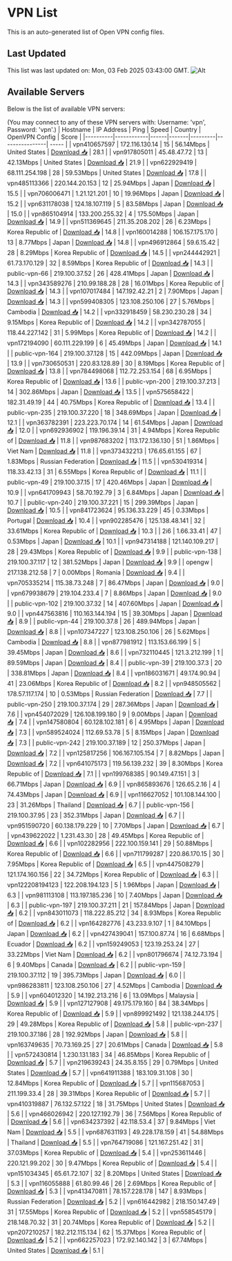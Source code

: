 # VPN List

This is an auto-generated list of Open VPN config files.

## Last Updated

This list was last updated on: Mon, 03 Feb 2025 03:43:00 GMT.
![Alt](https://repobeats.axiom.co/api/embed/186b98318ef1479477931607c1ad7d823f12451f.svg "Repobeats analytics image")

## Available Servers

Below is the list of available VPN servers:

(You may connect to any of these VPN servers with: Username: 'vpn', Password: 'vpn'.)
| Hostname | IP Address | Ping | Speed | Country | OpenVPN Config | Score |
|----------|------------|------|-------|---------|----------------| ----- |
| vpn410657597 | 172.116.130.14 | 15 | 56.14Mbps | United States | [Download 📥](./configs/server_0_US.ovpn) | 28.1 |
| vpn917805011 | 45.48.47.72 | 13 | 42.13Mbps | United States | [Download 📥](./configs/server_1_US.ovpn) | 21.9 |
| vpn622929419 | 68.111.254.198 | 28 | 59.53Mbps | United States | [Download 📥](./configs/server_2_US.ovpn) | 17.8 |
| vpn485113366 | 220.144.20.153 | 12 | 25.94Mbps | Japan | [Download 📥](./configs/server_3_JP.ovpn) | 15.5 |
| vpn706006471 | 1.21.121.201 | 10 | 19.96Mbps | Japan | [Download 📥](./configs/server_4_JP.ovpn) | 15.2 |
| vpn631178038 | 124.18.107.119 | 5 | 83.58Mbps | Japan | [Download 📥](./configs/server_5_JP.ovpn) | 15.0 |
| vpn865104914 | 133.200.255.32 | 4 | 175.50Mbps | Japan | [Download 📥](./configs/server_6_JP.ovpn) | 14.9 |
| vpn511369645 | 211.35.208.202 | 26 | 6.23Mbps | Korea Republic of | [Download 📥](./configs/server_7_KR.ovpn) | 14.8 |
| vpn160014288 | 106.157.175.170 | 13 | 8.77Mbps | Japan | [Download 📥](./configs/server_8_JP.ovpn) | 14.8 |
| vpn496912864 | 59.6.15.42 | 28 | 8.29Mbps | Korea Republic of | [Download 📥](./configs/server_9_KR.ovpn) | 14.5 |
| vpn244442921 | 61.73.170.129 | 32 | 8.59Mbps | Korea Republic of | [Download 📥](./configs/server_10_KR.ovpn) | 14.3 |
| public-vpn-66 | 219.100.37.52 | 26 | 428.41Mbps | Japan | [Download 📥](./configs/server_11_JP.ovpn) | 14.3 |
| vpn343589276 | 210.99.188.28 | 28 | 16.01Mbps | Korea Republic of | [Download 📥](./configs/server_12_KR.ovpn) | 14.3 |
| vpn107017484 | 147.192.42.21 | 2 | 7.90Mbps | Japan | [Download 📥](./configs/server_13_JP.ovpn) | 14.3 |
| vpn599408305 | 123.108.250.106 | 27 | 5.76Mbps | Cambodia | [Download 📥](./configs/server_14_KH.ovpn) | 14.2 |
| vpn332918459 | 58.230.230.28 | 34 | 9.15Mbps | Korea Republic of | [Download 📥](./configs/server_15_KR.ovpn) | 14.2 |
| vpn342787055 | 118.44.227.142 | 31 | 5.99Mbps | Korea Republic of | [Download 📥](./configs/server_16_KR.ovpn) | 14.2 |
| vpn172194090 | 60.111.229.199 | 6 | 45.49Mbps | Japan | [Download 📥](./configs/server_17_JP.ovpn) | 14.1 |
| public-vpn-164 | 219.100.37.128 | 15 | 442.09Mbps | Japan | [Download 📥](./configs/server_18_JP.ovpn) | 13.9 |
| vpn730650531 | 220.83.128.89 | 30 | 8.19Mbps | Korea Republic of | [Download 📥](./configs/server_19_KR.ovpn) | 13.8 |
| vpn784498068 | 112.72.253.154 | 68 | 6.95Mbps | Korea Republic of | [Download 📥](./configs/server_20_KR.ovpn) | 13.6 |
| public-vpn-200 | 219.100.37.213 | 14 | 302.86Mbps | Japan | [Download 📥](./configs/server_21_JP.ovpn) | 13.5 |
| vpn575658422 | 182.31.49.19 | 44 | 40.75Mbps | Korea Republic of | [Download 📥](./configs/server_22_KR.ovpn) | 13.4 |
| public-vpn-235 | 219.100.37.220 | 18 | 348.69Mbps | Japan | [Download 📥](./configs/server_23_JP.ovpn) | 12.1 |
| vpn363782391 | 223.223.70.174 | 14 | 61.54Mbps | Japan | [Download 📥](./configs/server_24_JP.ovpn) | 12.0 |
| vpn692936902 | 119.196.39.14 | 31 | 4.94Mbps | Korea Republic of | [Download 📥](./configs/server_25_KR.ovpn) | 11.8 |
| vpn987683202 | 113.172.136.130 | 51 | 1.86Mbps | Viet Nam | [Download 📥](./configs/server_26_VN.ovpn) | 11.8 |
| vpn373432213 | 176.65.61.155 | 67 | 1.83Mbps | Russian Federation | [Download 📥](./configs/server_27_RU.ovpn) | 11.5 |
| vpn530419314 | 118.33.42.13 | 31 | 6.55Mbps | Korea Republic of | [Download 📥](./configs/server_28_KR.ovpn) | 11.1 |
| public-vpn-49 | 219.100.37.15 | 17 | 420.46Mbps | Japan | [Download 📥](./configs/server_29_JP.ovpn) | 10.9 |
| vpn641709943 | 58.70.192.79 | 3 | 6.84Mbps | Japan | [Download 📥](./configs/server_30_JP.ovpn) | 10.7 |
| public-vpn-240 | 219.100.37.221 | 15 | 299.39Mbps | Japan | [Download 📥](./configs/server_31_JP.ovpn) | 10.5 |
| vpn841723624 | 95.136.33.229 | 45 | 0.33Mbps | Portugal | [Download 📥](./configs/server_32_PT.ovpn) | 10.4 |
| vpn902285476 | 125.138.48.141 | 32 | 33.61Mbps | Korea Republic of | [Download 📥](./configs/server_33_KR.ovpn) | 10.3 |
| 2i6 | 1.66.33.41 | 47 | 0.53Mbps | Japan | [Download 📥](./configs/server_34_JP.ovpn) | 10.1 |
| vpn947314188 | 121.140.109.217 | 28 | 29.43Mbps | Korea Republic of | [Download 📥](./configs/server_35_KR.ovpn) | 9.9 |
| public-vpn-138 | 219.100.37.117 | 12 | 381.52Mbps | Japan | [Download 📥](./configs/server_36_JP.ovpn) | 9.9 |
| opengw | 217.138.212.58 | 7 | 0.00Mbps | Romania | [Download 📥](./configs/server_37_RO.ovpn) | 9.4 |
| vpn705335214 | 115.38.73.248 | 7 | 86.47Mbps | Japan | [Download 📥](./configs/server_38_JP.ovpn) | 9.0 |
| vpn679938679 | 219.104.233.4 | 7 | 8.86Mbps | Japan | [Download 📥](./configs/server_39_JP.ovpn) | 9.0 |
| public-vpn-102 | 219.100.37.32 | 14 | 407.60Mbps | Japan | [Download 📥](./configs/server_40_JP.ovpn) | 9.0 |
| vpn447563816 | 110.163.144.194 | 15 | 39.30Mbps | Japan | [Download 📥](./configs/server_41_JP.ovpn) | 8.9 |
| public-vpn-44 | 219.100.37.8 | 26 | 489.94Mbps | Japan | [Download 📥](./configs/server_42_JP.ovpn) | 8.8 |
| vpn107347227 | 123.108.250.106 | 26 | 5.62Mbps | Cambodia | [Download 📥](./configs/server_43_KH.ovpn) | 8.8 |
| vpn877981912 | 113.153.66.199 | 5 | 39.45Mbps | Japan | [Download 📥](./configs/server_44_JP.ovpn) | 8.6 |
| vpn732110445 | 121.3.212.199 | 1 | 89.59Mbps | Japan | [Download 📥](./configs/server_45_JP.ovpn) | 8.4 |
| public-vpn-39 | 219.100.37.3 | 20 | 338.81Mbps | Japan | [Download 📥](./configs/server_46_JP.ovpn) | 8.4 |
| vpn186031671 | 49.174.90.94 | 41 | 23.06Mbps | Korea Republic of | [Download 📥](./configs/server_47_KR.ovpn) | 8.2 |
| vpn948505562 | 178.57.117.174 | 10 | 0.53Mbps | Russian Federation | [Download 📥](./configs/server_48_RU.ovpn) | 7.7 |
| public-vpn-250 | 219.100.37.174 | 29 | 287.36Mbps | Japan | [Download 📥](./configs/server_49_JP.ovpn) | 7.6 |
| vpn454072029 | 126.108.199.180 | 9 | 9.00Mbps | Japan | [Download 📥](./configs/server_50_JP.ovpn) | 7.4 |
| vpn147580804 | 60.128.102.181 | 6 | 4.95Mbps | Japan | [Download 📥](./configs/server_51_JP.ovpn) | 7.3 |
| vpn589524024 | 112.69.53.78 | 5 | 8.15Mbps | Japan | [Download 📥](./configs/server_52_JP.ovpn) | 7.3 |
| public-vpn-242 | 219.100.37.189 | 12 | 250.37Mbps | Japan | [Download 📥](./configs/server_53_JP.ovpn) | 7.2 |
| vpn125817256 | 106.167.105.154 | 7 | 8.82Mbps | Japan | [Download 📥](./configs/server_54_JP.ovpn) | 7.2 |
| vpn641075173 | 119.56.139.232 | 39 | 8.30Mbps | Korea Republic of | [Download 📥](./configs/server_55_KR.ovpn) | 7.1 |
| vpn199768385 | 90.149.47.151 | 3 | 66.71Mbps | Japan | [Download 📥](./configs/server_56_JP.ovpn) | 6.9 |
| vpn865893676 | 126.65.2.16 | 4 | 74.43Mbps | Japan | [Download 📥](./configs/server_57_JP.ovpn) | 6.9 |
| vpn116627052 | 101.108.144.100 | 23 | 31.26Mbps | Thailand | [Download 📥](./configs/server_58_TH.ovpn) | 6.7 |
| public-vpn-156 | 219.100.37.95 | 23 | 352.31Mbps | Japan | [Download 📥](./configs/server_59_JP.ovpn) | 6.7 |
| vpn951590720 | 60.138.179.229 | 10 | 7.70Mbps | Japan | [Download 📥](./configs/server_60_JP.ovpn) | 6.7 |
| vpn439622022 | 1.231.43.30 | 28 | 49.45Mbps | Korea Republic of | [Download 📥](./configs/server_61_KR.ovpn) | 6.6 |
| vpn102282956 | 222.100.159.141 | 29 | 50.88Mbps | Korea Republic of | [Download 📥](./configs/server_62_KR.ovpn) | 6.6 |
| vpn711799287 | 220.86.170.15 | 30 | 7.95Mbps | Korea Republic of | [Download 📥](./configs/server_63_KR.ovpn) | 6.5 |
| vpn447508279 | 121.174.160.156 | 22 | 34.72Mbps | Korea Republic of | [Download 📥](./configs/server_64_KR.ovpn) | 6.3 |
| vpn122208194123 | 122.208.194.123 | 5 | 1.96Mbps | Japan | [Download 📥](./configs/server_65_JP.ovpn) | 6.3 |
| vpn981113108 | 113.197.185.236 | 10 | 7.40Mbps | Japan | [Download 📥](./configs/server_66_JP.ovpn) | 6.3 |
| public-vpn-197 | 219.100.37.211 | 21 | 157.84Mbps | Japan | [Download 📥](./configs/server_67_JP.ovpn) | 6.2 |
| vpn843011073 | 118.222.85.212 | 34 | 8.93Mbps | Korea Republic of | [Download 📥](./configs/server_68_KR.ovpn) | 6.2 |
| vpn164282776 | 43.233.9.107 | 1 | 84.10Mbps | Japan | [Download 📥](./configs/server_69_JP.ovpn) | 6.2 |
| vpn427439041 | 157.100.87.74 | 16 | 6.68Mbps | Ecuador | [Download 📥](./configs/server_70_EC.ovpn) | 6.2 |
| vpn159249053 | 123.19.253.24 | 27 | 33.22Mbps | Viet Nam | [Download 📥](./configs/server_71_VN.ovpn) | 6.2 |
| vpn801796674 | 74.12.73.194 | 6 | 9.40Mbps | Canada | [Download 📥](./configs/server_72_CA.ovpn) | 6.2 |
| public-vpn-159 | 219.100.37.112 | 19 | 395.73Mbps | Japan | [Download 📥](./configs/server_73_JP.ovpn) | 6.0 |
| vpn986283811 | 123.108.250.106 | 27 | 4.52Mbps | Cambodia | [Download 📥](./configs/server_74_KH.ovpn) | 5.9 |
| vpn604012320 | 14.192.213.216 | 6 | 13.09Mbps | Malaysia | [Download 📥](./configs/server_75_MY.ovpn) | 5.9 |
| vpn127127908 | 49.175.179.160 | 84 | 38.34Mbps | Korea Republic of | [Download 📥](./configs/server_76_KR.ovpn) | 5.9 |
| vpn899921492 | 121.138.244.175 | 29 | 49.28Mbps | Korea Republic of | [Download 📥](./configs/server_77_KR.ovpn) | 5.8 |
| public-vpn-237 | 219.100.37.186 | 28 | 192.92Mbps | Japan | [Download 📥](./configs/server_78_JP.ovpn) | 5.8 |
| vpn163749635 | 70.73.169.25 | 27 | 20.61Mbps | Canada | [Download 📥](./configs/server_79_CA.ovpn) | 5.8 |
| vpn572430814 | 1.230.131.183 | 34 | 46.85Mbps | Korea Republic of | [Download 📥](./configs/server_80_KR.ovpn) | 5.7 |
| vpn219639243 | 24.35.8.155 | 29 | 0.79Mbps | United States | [Download 📥](./configs/server_81_US.ovpn) | 5.7 |
| vpn641911388 | 183.109.31.108 | 30 | 12.84Mbps | Korea Republic of | [Download 📥](./configs/server_82_KR.ovpn) | 5.7 |
| vpn115687053 | 211.199.33.4 | 28 | 39.31Mbps | Korea Republic of | [Download 📥](./configs/server_83_KR.ovpn) | 5.7 |
| vpn410319887 | 76.132.57.122 | 18 | 31.75Mbps | United States | [Download 📥](./configs/server_84_US.ovpn) | 5.6 |
| vpn466026942 | 220.127.192.79 | 36 | 7.56Mbps | Korea Republic of | [Download 📥](./configs/server_85_KR.ovpn) | 5.6 |
| vpn634237392 | 42.118.53.4 | 37 | 9.84Mbps | Viet Nam | [Download 📥](./configs/server_86_VN.ovpn) | 5.5 |
| vpn687631193 | 49.228.178.159 | 41 | 54.88Mbps | Thailand | [Download 📥](./configs/server_87_TH.ovpn) | 5.5 |
| vpn764719086 | 121.167.251.42 | 31 | 37.03Mbps | Korea Republic of | [Download 📥](./configs/server_88_KR.ovpn) | 5.4 |
| vpn253611446 | 220.121.99.202 | 30 | 9.47Mbps | Korea Republic of | [Download 📥](./configs/server_89_KR.ovpn) | 5.4 |
| vpn151034345 | 65.61.72.107 | 32 | 8.20Mbps | United States | [Download 📥](./configs/server_90_US.ovpn) | 5.3 |
| vpn116055888 | 61.80.99.46 | 26 | 2.69Mbps | Korea Republic of | [Download 📥](./configs/server_91_KR.ovpn) | 5.3 |
| vpn413470811 | 78.157.228.178 | 147 | 8.93Mbps | Russian Federation | [Download 📥](./configs/server_92_RU.ovpn) | 5.2 |
| vpn616442982 | 218.150.147.49 | 31 | 17.55Mbps | Korea Republic of | [Download 📥](./configs/server_93_KR.ovpn) | 5.2 |
| vpn558545179 | 218.148.70.32 | 31 | 20.74Mbps | Korea Republic of | [Download 📥](./configs/server_94_KR.ovpn) | 5.2 |
| vpn207210257 | 182.212.115.134 | 62 | 15.37Mbps | Korea Republic of | [Download 📥](./configs/server_95_KR.ovpn) | 5.2 |
| vpn662257023 | 172.92.140.142 | 3 | 67.74Mbps | United States | [Download 📥](./configs/server_96_US.ovpn) | 5.1 |
